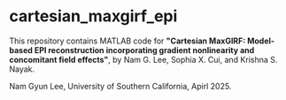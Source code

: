 # cartesian_maxgirf_epi

This repository contains MATLAB code for
**"Cartesian MaxGIRF: Model-based EPI reconstruction incorporating gradient nonlinearity and concomitant field effects"**, by Nam G. Lee, Sophia X. Cui, and Krishna S. Nayak.

Nam Gyun Lee, University of Southern California, Apirl 2025.
